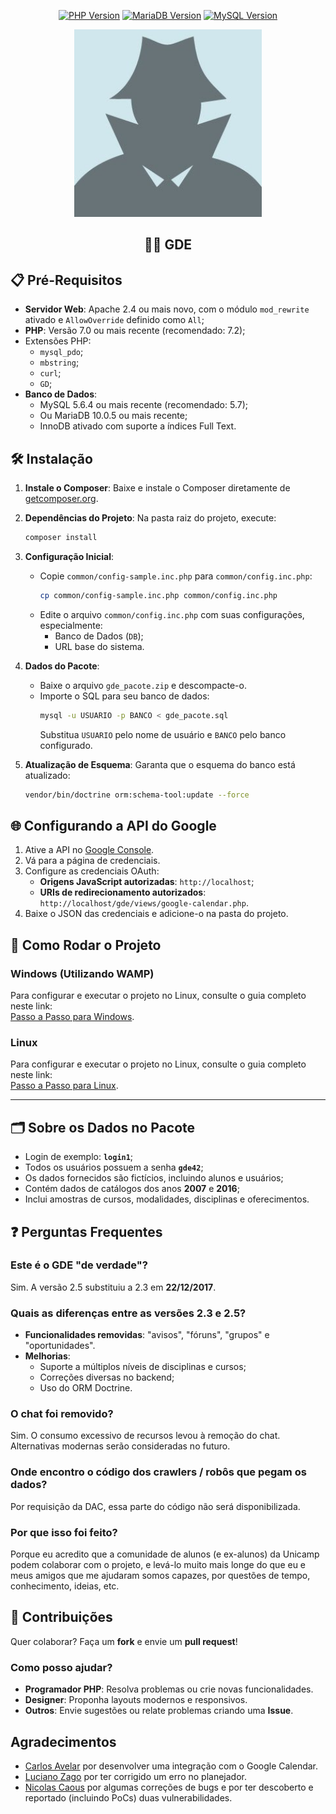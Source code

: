 
<p align="center">
  <a href="https://www.php.net/"><img src="https://img.shields.io/badge/php-%3E%3D7.0-blue" alt="PHP Version"></a>
  <a href="https://mariadb.org/"><img src="https://img.shields.io/badge/mariadb-%3E%3D10.0.5-blue" alt="MariaDB Version"></a>
  <a href="https://dev.mysql.com/"><img src="https://img.shields.io/badge/mysql-%3E%3D5.6.4-blue" alt="MySQL Version"></a>
</p>

<p align="center">
  <img src="docs/assets/img/gde-logo.jpg" alt="GDE Logo" width="300" />
</p>

<h2 align="center">🕵️‍♂️ GDE </h2>

## 📋 Pré-Requisitos

- **Servidor Web**: Apache 2.4 ou mais novo, com o módulo `mod_rewrite` ativado e `AllowOverride` definido como `All`;
- **PHP**: Versão 7.0 ou mais recente (recomendado: 7.2);
- Extensões PHP:
  - `mysql_pdo`;
  - `mbstring`;
  - `curl`;
  - `GD`;
- **Banco de Dados**:
  - MySQL 5.6.4 ou mais recente (recomendado: 5.7);
  - Ou MariaDB 10.0.5 ou mais recente;
  - InnoDB ativado com suporte a índices Full Text.

## 🛠 Instalação

1. **Instale o Composer**:
   Baixe e instale o Composer diretamente de [getcomposer.org](https://getcomposer.org/).

2. **Dependências do Projeto**:
   Na pasta raiz do projeto, execute:
   ```bash
   composer install
   ```

3. **Configuração Inicial**:
   - Copie `common/config-sample.inc.php` para `common/config.inc.php`:
     ```bash
     cp common/config-sample.inc.php common/config.inc.php
     ```
   - Edite o arquivo `common/config.inc.php` com suas configurações, especialmente:
     - Banco de Dados (`DB`);
     - URL base do sistema.

4. **Dados do Pacote**:
   - Baixe o arquivo `gde_pacote.zip` e descompacte-o.
   - Importe o SQL para seu banco de dados:
     ```bash
     mysql -u USUARIO -p BANCO < gde_pacote.sql
     ```
     Substitua `USUARIO` pelo nome de usuário e `BANCO` pelo banco configurado.

5. **Atualização de Esquema**:
   Garanta que o esquema do banco está atualizado:
   ```bash
   vendor/bin/doctrine orm:schema-tool:update --force
   ```

## 🌐 Configurando a API do Google

1. Ative a API no [Google Console](https://console.developers.google.com).
2. Vá para a página de credenciais.
3. Configure as credenciais OAuth:
   - **Origens JavaScript autorizadas**: `http://localhost`;
   - **URIs de redirecionamento autorizados**: `http://localhost/gde/views/google-calendar.php`.
4. Baixe o JSON das credenciais e adicione-o na pasta do projeto.

## 🚀 Como Rodar o Projeto

### **Windows** (Utilizando WAMP)
Para configurar e executar o projeto no Linux, consulte o guia completo neste link:  
[Passo a Passo para Windows](docs/WINDOWS_CONFIG.md).  

### **Linux**
Para configurar e executar o projeto no Linux, consulte o guia completo neste link:  
[Passo a Passo para Linux](docs/LINUX_CONFIG.md).

---

## 🗂 Sobre os Dados no Pacote

- Login de exemplo: **`login1`**;
- Todos os usuários possuem a senha **`gde42`**;
- Os dados fornecidos são fictícios, incluindo alunos e usuários;
- Contém dados de catálogos dos anos **2007** e **2016**;
- Inclui amostras de cursos, modalidades, disciplinas e oferecimentos.

## ❓ Perguntas Frequentes

### Este é o GDE "de verdade"?
Sim. A versão 2.5 substituiu a 2.3 em **22/12/2017**.

### Quais as diferenças entre as versões 2.3 e 2.5?
- **Funcionalidades removidas**: "avisos", "fóruns", "grupos" e "oportunidades".
- **Melhorias**:
  - Suporte a múltiplos níveis de disciplinas e cursos;
  - Correções diversas no backend;
  - Uso do ORM Doctrine.

### O chat foi removido?
Sim. O consumo excessivo de recursos levou à remoção do chat. Alternativas modernas serão consideradas no futuro.

### Onde encontro o código dos crawlers / robôs que pegam os dados? 
Por requisição da DAC, essa parte do código não será disponibilizada.

### Por que isso foi feito?
Porque eu acredito que a comunidade de alunos (e ex-alunos) da Unicamp podem colaborar com o projeto, e levá-lo muito mais longe do que eu e meus amigos que me ajudaram somos capazes, por questões de tempo, conhecimento, ideias, etc.

## 🤝 Contribuições

Quer colaborar? Faça um **fork** e envie um **pull request**!

### Como posso ajudar?

- **Programador PHP**: Resolva problemas ou crie novas funcionalidades.
- **Designer**: Proponha layouts modernos e responsivos.
- **Outros**: Envie sugestões ou relate problemas criando uma **Issue**.

## Agradecimentos ##
- [Carlos Avelar](https://github.com/carlosamds) por desenvolver uma integração com o Google Calendar.
- [Luciano Zago](https://github.com/lcnzg) por ter corrigido um erro no planejador.
- [Nicolas Caous](https://github.com/NicolasCaous) por algumas correções de bugs e por ter descoberto e reportado (incluindo PoCs) duas vulnerabilidades.